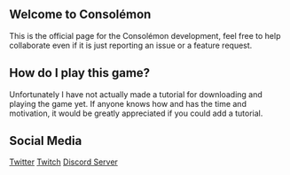 ## Welcome to Consolémon
This is the official page for the Consolémon development, feel free to help collaborate even if it is just reporting an issue or a feature request.

## How do I play this game?
Unfortunately I have not actually made a tutorial for downloading and playing the game yet. If anyone knows how and has the time and motivation, it would be greatly appreciated if you could add a tutorial. 

## Social Media
[Twitter](https://twitter.com/ninjafb1)
[Twitch](https://www.twitch.tv/ninjafb_)
[Discord Server](https://discord.com/invite/Dmsrpk8vsk)